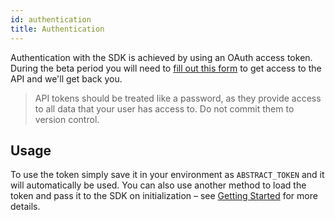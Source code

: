 ```yaml
---
id: authentication
title: Authentication
---
```


Authentication with the SDK is achieved by using an OAuth access token. During the beta period you will need to [fill out this form](https://docs.google.com/forms/d/e/1FAIpQLSfJMH-mGdlcE4Rfi8-1UzrTBPsx3qCHhkwF9J-DJrdrw6flJQ/viewform) to get access to the API and we'll get back you.

  > API tokens should be treated like a password, as they provide access to all data that your user has access to. Do not commit them to version control.

## Usage

To use the token simply save it in your environment as `ABSTRACT_TOKEN` and it will automatically be used. You can also use another method to load the token and pass it to the SDK on initialization – see [Getting Started](/docs/getting-started) for more details.

